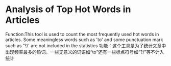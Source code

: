 # Analysis of Top Hot Words in Articles
Function:This tool is used to count the most frequently used hot words in articles. Some meaningless words such as 'to' and some punctuation mark such as '?/' are not included in the statistics
功能：这个工具是为了统计文章中出现频率最多的热词。一些无意义的词语如“to”还有一些标点符号如“?/”等不计入统计

